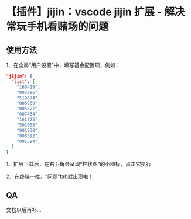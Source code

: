 # 【插件】jijin：vscode jijin 扩展 - 解决常玩手机看赌场的问题

## 使用方法

1、在全局“用户设置”中，填写基金配置项，例如：

```json
"jijin": {
  "list": [
    "160419",
    "003096",
    "519674",
    "005969",
    "005827",
    "007464",
    "161725",
    "501058",
    "001838",
    "008592",
    "001594",
  ]
}
```

1、扩展下载后，在右下角会呈现“柱状图”的小图标，点击它执行

2、在终端一栏，“问题”tab就出现啦！

## QA

文档以后再补...